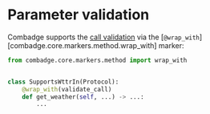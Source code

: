 # Parameter validation

Combadge supports the [call validation](https://docs.pydantic.dev/latest/api/validate_call/) via the
[`@wrap_with`][combadge.core.markers.method.wrap_with] marker:

```python
from combadge.core.markers.method import wrap_with


class SupportsWttrIn(Protocol):
    @wrap_with(validate_call)
    def get_weather(self, ...) -> ...:
        ...
```
